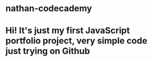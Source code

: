# nathan-codecademy
# Hi! It's just my first JavaScript portfolio project, very simple code just trying on Github
